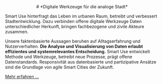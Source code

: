 <center>
# *Digitale Werkzeuge für die analoge Stadt*
</center>

Smart Use hinterfragt das Leben im urbanen Raum, betreibt und verbessert Stadtentwicklung. Dazu verbinden offene digitale Werkzeuge Daten unterschiedlicher Herkunft, bringen fachbezogene und zivile Akteure zusammen.

Unsere faktenbasierte Aussagen beruhen auf Alltagserfahrung und Nutzerverhalten. **Die Analyse und Visualisierung von Daten erlaubt effizientes und systemrelevantes Entscheidung.** Smart Use entwickelt Methode und Werkzeuge, betreibt neue Prozesse, prägt offene Datenstandards. Responsivität aus datenbasierte und partizipative Ansätze sind die Grundlage von agile Smart Cities der Zukunft.

[Mehr erfahren ...](/about)
